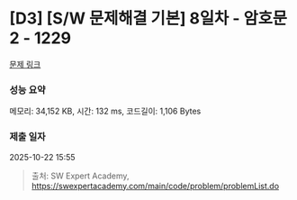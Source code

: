 # [D3] [S/W 문제해결 기본] 8일차 - 암호문2 - 1229 

[문제 링크](https://swexpertacademy.com/main/code/problem/problemDetail.do?contestProbId=AV14yIsqAHYCFAYD) 

### 성능 요약

메모리: 34,152 KB, 시간: 132 ms, 코드길이: 1,106 Bytes

### 제출 일자

2025-10-22 15:55



> 출처: SW Expert Academy, https://swexpertacademy.com/main/code/problem/problemList.do